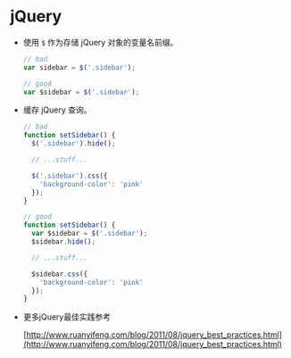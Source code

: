 # jQuery

- 使用 `$` 作为存储 jQuery 对象的变量名前缀。

  ```javascript
  // bad
  var sidebar = $('.sidebar');

  // good
  var $sidebar = $('.sidebar');
  ```

- 缓存 jQuery 查询。

  ```javascript
  // bad
  function setSidebar() {
    $('.sidebar').hide();

    // ...stuff...

    $('.sidebar').css({
      'background-color': 'pink'
    });
  }

  // good
  function setSidebar() {
    var $sidebar = $('.sidebar');
    $sidebar.hide();

    // ...stuff...

    $sidebar.css({
      'background-color': 'pink'
    });
  }
  ```

- 更多jQuery最佳实践参考

  [http://www.ruanyifeng.com/blog/2011/08/jquery_best_practices.html](http://www.ruanyifeng.com/blog/2011/08/jquery_best_practices.html)
